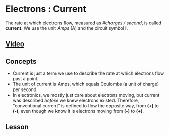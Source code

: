 # Electrons : Current
The rate at which electrons flow, measured as *#charges / second*, is called **current**. We use the unit *Amps* (A) and the circuit symbol **I**.

## [Video](https://vimeo.com/1029334167)

## Concepts
- Current is just a term we use to describe the rate at which electrons flow past a point.
- The unit of current is Amps, which equals Coulombs (a unit of charge) per second.
- In electronics, we mostly just care about electrons moving, but current was described *before* we knew electrons existed. Therefore, "conventional current" is defined to flow the opposite way, from **(+)** to **(-)**, even though we know it is electrons moving from **(-)** to **(+)**.

## Lesson
